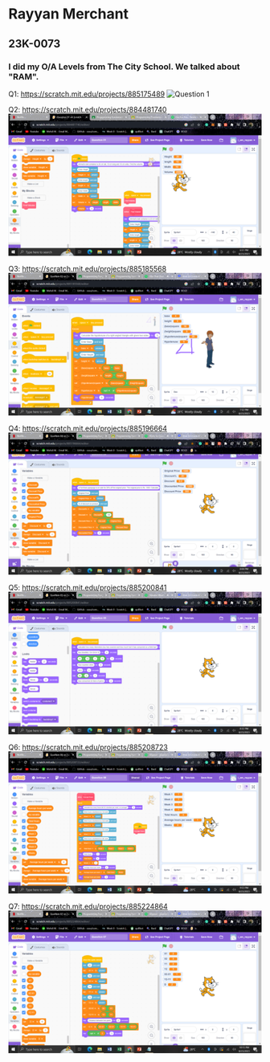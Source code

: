 # Rayyan Merchant
## 23K-0073
### I did my O/A Levels from The City School. We talked about "RAM".


Q1: https://scratch.mit.edu/projects/885175489
![Question 1](https://github.com/iamrayyan1/pfFall23/assets/142688529/10a63f99-8644-4f2c-9029-320e51f3c717)

Q2: https://scratch.mit.edu/projects/884481740
![Question 2](https://github.com/iamrayyan1/pfFall23/blob/main/images/Question%202.png)

Q3: https://scratch.mit.edu/projects/885185568
![Question 3](https://github.com/iamrayyan1/pfFall23/blob/main/images/Question%203.png)

Q4: https://scratch.mit.edu/projects/885196664
![Question 04](https://github.com/iamrayyan1/pfFall23/blob/main/images/Question%2004.png)

Q5: https://scratch.mit.edu/projects/885200841
![Question 05](https://github.com/iamrayyan1/pfFall23/blob/main/images/Question%2005.png)

Q6: https://scratch.mit.edu/projects/885208723
![Question 06](https://github.com/iamrayyan1/pfFall23/blob/main/images/Question%2006%20(2).png)

Q7: https://scratch.mit.edu/projects/885224864
![Question 07](https://github.com/iamrayyan1/pfFall23/blob/main/images/Question%2007.png)

